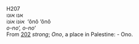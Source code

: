 H207  
אנו אונו  
אוֹנוֹ אוֹנוֹ ‎ ‘ônô ‘ônô  
*o-no‘,* *o-no‘*  
From [202](h0202) *strong*; *Ono*, a place in Palestine: - Ono.  
